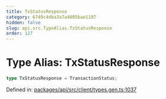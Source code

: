 ```yaml
---
title: TxStatusResponse
category: 6749c4dba3a7a4005bae1197
hidden: false
slug: api.src.TypeAlias.TxStatusResponse
order: 127
---
```


# Type Alias: TxStatusResponse

```ts
type TxStatusResponse = TransactionStatus;
```

Defined in: [packages/api/src/client/types.gen.ts:1037](https://github.com/zkcloudworker/minatokens-lib/blob/main/packages/api/src/client/types.gen.ts#L1037)
